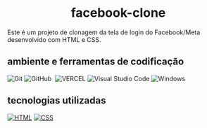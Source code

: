 <h1 align='center'> facebook-clone  </h1>

Este é um projeto de clonagem da tela de login do Facebook/Meta desenvolvido com HTML e CSS.

## ambiente e ferramentas de codificação
![Git](https://img.shields.io/badge/-Git-0D1117?style=for-the-badge&logo=git&labelColor=0D1117)
![GitHub](https://img.shields.io/badge/-GitHub-0D1117?style=for-the-badge&logo=github&labelColor=0D1117)&nbsp;
![VERCEL](https://img.shields.io/badge/Vercel-0D1117?style=for-the-badge&logo=vercel&logoColor=fff2)
![Visual Studio Code](https://img.shields.io/badge/-Visual%20Studio%20Code-0D1117?style=for-the-badge&logo=visual-studio-code&logoColor=007ACC&labelColor=0D1117)
![Windows](https://img.shields.io/badge/Windows-0D1117?style=for-the-badge&logo=windows&labelColor=0D1117)&nbsp;
 ## tecnologias utilizadas
[![HTML](https://img.shields.io/badge/HTML5-0D1117?style=for-the-badge&logo=html5&logoColor=orange)]()
[![CSS](https://img.shields.io/badge/CSS3-0D1117?style=for-the-badge&logo=css3&logoColor=blue)]()

